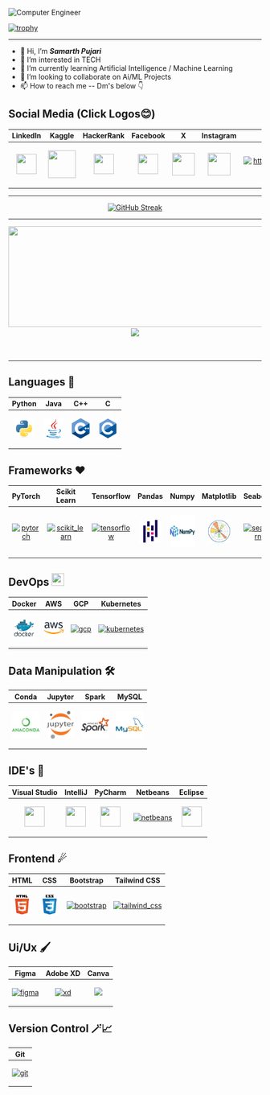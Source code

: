 ![Computer Engineer](https://github.com/Samarth4023/Samarth4023/assets/128507779/f659d7df-3a1d-4c2e-981f-d237cbfa7357)

[![trophy](https://github-profile-trophy.vercel.app/?username=Samarth4023&theme=dracula&margin-w=19)](https://github.com/ryo-ma/github-profile-trophy)

---

- 👋 Hi, I’m ***Samarth Pujari***
- 👀 I’m interested in TECH
- 🌱 I’m currently learning Artificial Intelligence / Machine Learning
- 💞️ I’m looking to collaborate on Ai/ML Projects
- 📫 How to reach me -- Dm's below 👇

## Social Media (Click Logos😊)
| LinkedIn | Kaggle | HackerRank | Facebook | X | Instagram | LeetCode | 
|----------|--------|------------|----------|---|-----------|----------|
|<p align="center"><a href="https://www.linkedin.com/in/samarth-pujari-328a1326a" target="linkedin"><img src="https://cdn.jsdelivr.net/gh/devicons/devicon@latest/icons/linkedin/linkedin-original.svg" width="40" height="40"/></a></p>|<p align="center"><a href="https://www.kaggle.com/samarthpujari" target="blank"><img src="https://cdn.jsdelivr.net/gh/devicons/devicon@latest/icons/kaggle/kaggle-original-wordmark.svg" width="55" height="55"/></a></p>|<p align="center"><a href="https://www.hackerrank.com/profile/samarth_pujari" target="blank"><img src="https://github.com/Samarth4023/Samarth4023/assets/128507779/91e0daf2-c9a0-4cd3-b576-e46fa87da804" width="40"  height="40" /></a></p>|<p align="center"><a href="https://www.facebook.com/samarth.pujari.33?mibextid=zbwkwl" target="blank"><img src="https://cdn.jsdelivr.net/gh/devicons/devicon@latest/icons/facebook/facebook-original.svg" width="40" height="40"/></a>|<p align="center"><a href="https://twitter.com/samarth pujari" target="blank"><img src="https://img.icons8.com/?size=100&id=95tjpz0WdSIQ&format=png&color=000000" width="45" height="45"/></a></p>|<p align="center"><a href="https://instagram.com/samarth_599" target="blank"><img src="https://img.icons8.com/?size=100&id=Xy10Jcu1L2Su&format=png&color=000000" width="45" height="45" /></a></p>|<p align="center"><a href="https://www.leetcode.com/https://leetcode.com/u/samarth4023/" target="blank"><img align="center" src="https://raw.githubusercontent.com/rahuldkjain/github-profile-readme-generator/master/src/images/icons/Social/leet-code.svg" alt="https://leetcode.com/u/samarth4023/" height="35" width="35" /></a>
</p>

---

<p align="center">
<a href="https://git.io/streak-stats"><img src="https://streak-stats.demolab.com?user=Samarth4023&theme=radical" alt="GitHub Streak" width="550"/></a>
</p>

---

<p align="center">
  <img width="600" height="200" src="https://github-readme-stats.vercel.app/api?username=Samarth4023&show_icons=true&theme=radical">
  <a href="https://github.com/anuraghazra/convoychat">
  <img height=200 src="https://github-readme-stats.vercel.app/api/top-langs?username=Samarth4023&layout=compact&langs_count=8&card_width=320&theme=radical" />
</a>
</p>
 
<div id="header" align="center">
  <img src="https://komarev.com/ghpvc/?username=Samarth4023&style=for-the-badge&color=blue" alt=""/>
</div>

---

## Languages 💪

| Python | Java | C++ | C |
|--------|------|-----|---|
|<p align="center"><a href="https://www.python.org" target="_blank" rel="noreferrer"> <img src="https://raw.githubusercontent.com/devicons/devicon/master/icons/python/python-original.svg" alt="python" width="40" height="40"/> </a></p>|<p align="center"><a href="https://www.java.com" target="_blank" rel="noreferrer"> <img src="https://raw.githubusercontent.com/devicons/devicon/master/icons/java/java-original.svg" alt="java" width="40" height="40"/> </a></p>|<p align="center"><a href="https://www.w3schools.com/cpp/" target="_blank" rel="noreferrer"> <img src="https://raw.githubusercontent.com/devicons/devicon/master/icons/cplusplus/cplusplus-original.svg" alt="cplusplus" width="40" height="40"/> </a></p>|<p align="center"><a href="https://www.cprogramming.com/" target="_blank" rel="noreferrer"> <img src="https://raw.githubusercontent.com/devicons/devicon/master/icons/c/c-original.svg" alt="c" width="40" height="40"/> </a></p>|

## Frameworks ❤️
| PyTorch | Scikit Learn | Tensorflow | Pandas | Numpy | Matplotlib | Seaborn |
|---------|--------------|------------|--------|-------|------------|---------|
|<p align="center"><a href="https://pytorch.org/" target="_blank" rel="noreferrer"> <img src="https://www.vectorlogo.zone/logos/pytorch/pytorch-icon.svg" alt="pytorch" width="45" height="45"/> </a></p>|<p align="center"><a href="https://scikit-learn.org/" target="_blank" rel="noreferrer"> <img src="https://upload.wikimedia.org/wikipedia/commons/0/05/Scikit_learn_logo_small.svg" alt="scikit_learn" width="45" height="45"/> </a></p>|<p align="center"><a href="https://www.tensorflow.org" target="_blank" rel="noreferrer"> <img src="https://www.vectorlogo.zone/logos/tensorflow/tensorflow-icon.svg" alt="tensorflow" width="45" height="45"/> </a></p>|<p align="center"><a href="https://pandas.pydata.org/" target="_blank" rel="noreferrer"> <img src="https://raw.githubusercontent.com/devicons/devicon/2ae2a900d2f041da66e950e4d48052658d850630/icons/pandas/pandas-original.svg" alt="pandas" width="45" height="45"/> </a></p>|<p align="center"><img src="https://github.com/devicons/devicon/blob/master/icons/numpy/numpy-original-wordmark.svg" title="Numpy" alt="Numpy" width="65" height="65"/></p>|<p align="center"><img src="https://github.com/devicons/devicon/blob/master/icons/matplotlib/matplotlib-original.svg" title="mpl" alt="mpl" width="45" height="45"/></p>|<p align="center"><a href="https://seaborn.pydata.org/" target="_blank" rel="noreferrer"> <img src="https://seaborn.pydata.org/_images/logo-mark-lightbg.svg" alt="seaborn" width="45" height="45"/> </a></p>|

## DevOps <img src="https://img.icons8.com/?size=100&id=CLa3T2WlbrOP&format=png&color=000000" width="25" height="25"/>
| Docker | AWS | GCP | Kubernetes |
|--------|-----|-----|------------|
|<p align="center"><a href="https://www.docker.com/" target="_blank" rel="noreferrer"> <img src="https://raw.githubusercontent.com/devicons/devicon/master/icons/docker/docker-original-wordmark.svg" alt="docker" width="40" height="40"/> </a></p>|<p align="center"><a href="https://aws.amazon.com" target="_blank" rel="noreferrer"> <img src="https://raw.githubusercontent.com/devicons/devicon/master/icons/amazonwebservices/amazonwebservices-original-wordmark.svg" alt="aws" width="40" height="40"/> </a></p>|<p align="center"><a href="https://cloud.google.com" target="_blank" rel="noreferrer"> <img src="https://www.vectorlogo.zone/logos/google_cloud/google_cloud-icon.svg" alt="gcp" width="40" height="40"/> </a></p>|<p align="center"><a href="https://kubernetes.io" target="_blank" rel="noreferrer"> <img src="https://www.vectorlogo.zone/logos/kubernetes/kubernetes-icon.svg" alt="kubernetes" width="40" height="40"/> </a></p>|

## Data Manipulation 🛠️

| Conda | Jupyter | Spark | MySQL | 
|-------|---------|-------|-------|
|<p align="center"><img src="https://github.com/devicons/devicon/blob/master/icons/anaconda/anaconda-original-wordmark.svg" title="Anaconda" alt="Conda" width="55" height="55"/></p>|<p align="center"><img src="https://github.com/devicons/devicon/blob/master/icons/jupyter/jupyter-original-wordmark.svg" title="Jupiter" alt="Jupiter" width="55" height="55"/></p>|<p align="center"><img src="https://github.com/devicons/devicon/blob/master/icons/apachespark/apachespark-original-wordmark.svg" title="Spark" alt="Spark" width="55" height="55"/></p>|<p align="center"><img src="https://github.com/devicons/devicon/blob/master/icons/mysql/mysql-original-wordmark.svg" title="MySQL" alt="MySQL" width="55" height="55"/></p>|


## IDE's 📝
| Visual Studio | IntelliJ | PyCharm | Netbeans | Eclipse |
|---------------|----------|---------|----------|---------|
|<p align="center"><img src="https://cdn.jsdelivr.net/gh/devicons/devicon@latest/icons/vscode/vscode-original.svg" width="40" height="40"/></p>|<p align="center"><img src="https://cdn.jsdelivr.net/gh/devicons/devicon@latest/icons/intellij/intellij-original.svg" width="40" height="40" /></p>|<p align="center"><img src="https://cdn.jsdelivr.net/gh/devicons/devicon@latest/icons/pycharm/pycharm-original.svg" width="40" height="40" /></p>|<p align="center"><a href="https://netbeans.apache.org/front/main/index.html" target="_blank" rel="noreferrer"> <img src="https://img.icons8.com/?size=100&id=4djt356tq8UO&format=png&color=000000" alt="netbeans" width="40" height="40"/> </a></p>|<p align="center"><img src="https://cdn.jsdelivr.net/gh/devicons/devicon@latest/icons/eclipse/eclipse-original.svg" width="40" height="40" /></p>|


## Frontend ☄
| HTML | CSS | Bootstrap | Tailwind CSS |
|------|-----|----------|---------------|
|<p align="center"><a href="https://www.w3.org/html/" target="_blank" rel="noreferrer"> <img src="https://raw.githubusercontent.com/devicons/devicon/master/icons/html5/html5-original-wordmark.svg" alt="html5" width="40" height="40"/> </a></p>|<p align="center"><a href="https://www.w3schools.com/css/" target="_blank" rel="noreferrer"> <img src="https://raw.githubusercontent.com/devicons/devicon/master/icons/css3/css3-original-wordmark.svg" alt="css3" width="40" height="40"/> </a></p>|<p align="center"><a href="https://getbootstrap.com/" target="_blank" rel="noreferrer"> <img src="https://img.icons8.com/?size=100&id=EzPCiQUqWWEa&format=png&color=000000" alt="bootstrap" width="40" height="40"/> </a></p>|<p align="center"><a href="https://tailwindcss.com/" target="_blank" rel="noreferrer"> <img src="https://img.icons8.com/?size=100&id=4PiNHtUJVbLs&format=png&color=000000" alt="tailwind_css" width="40" height="40"/> </a></p>|

## Ui/Ux 🖌️
| Figma | Adobe XD | Canva |
|-------|----------|-------|
|<p align="center"><a href="https://www.figma.com/" target="_blank" rel="noreferrer"> <img src="https://www.vectorlogo.zone/logos/figma/figma-icon.svg" alt="figma" width="40" height="40"/> </a></p>|<p align="center"><a href="https://www.adobe.com/products/xd.html" target="_blank" rel="noreferrer"> <img src="https://img.icons8.com/?size=100&id=4VVL78edhbW9&format=png&color=000000" alt="xd" width="40" height="40"/> </a></p>|<p align="center"><img src="https://cdn.jsdelivr.net/gh/devicons/devicon@latest/icons/canva/canva-original.svg" /></p>|


## Version Control 🪄📈
| Git |
|-----|
|<p align="center"><a href="https://git-scm.com/" target="_blank" rel="noreferrer"> <img src="https://www.vectorlogo.zone/logos/git-scm/git-scm-icon.svg" alt="git" width="40" height="40"/> </a></p>|
<!---
Samarth4023/Samarth4023 is a ✨ special ✨ repository because its `README.md` (this file) appears on your GitHub profile.
You can click the Preview link to take a look at your changes.
--->
